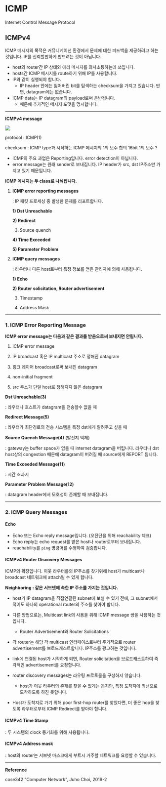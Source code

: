 # ICMP

Internet Control Message Protocol



## ICMPv4

ICMP 메시지의 목적은 커뮤니케이션 환경에서 문제에 데한 피드백을 제공하려고 하는 것입니다. IP를 신뢰할만하게 만드려는 것이 아닙니다.



* host와 router간 IP 상태와 에러 메시지를 의사소통하는데 쓰입니다.
* hosts간 ICMP 메시지를 route하기 위해 IP를 사용합니다.
* IP와 같이 실행되야 합니다.
  * IP header 안에는 잃어버린 bit를 탐색하는 checksum을 가지고 있습니다. 반면, datagram에는 없습니다.
* ICMP data는 IP datagram의 payload로써 운반됩니다.
  * 때문에 추가적인 메시지 포맷을 명시합니다.



---

**ICMPv4 message**

![](https://i.ibb.co/74rp3x2/image.png)

protocol : ICMP(1)

checksum : ICMP type과 시작하는 ICMP 메시지의 1의 보수 합의 16bit 1의 보수 ?



* ICMP의 주요 과업은 Reporting입니다. error detection이 아닙니다.
* error message는 원래 sender로 보내집니다. IP header가 src, dst IP주소만 가지고 있기 때문입니다.



**ICMP 메시지는 두 class로 나눠집니다.**

1. **ICMP error reporting messages**

   : IP 패킷 프로세싱 중 발생한 문제를 리포트합니다.

   **1) Dst Unreachable**

   **2) Redirect**

   3) Source quench

   **4) Time Exceeded**

   **5) Parameter Problem**



2. **ICMP query messages**

   : 라우터나 다른  host로부터 특정 정보를 얻은 관리자에 의해 사용됩니다.

   **1) Echo**

   **2) Router solicitation, Router advertisement**

   3) Timestamp

   4) Address Mask



---

### 1. ICMP Error Reporting Message



**ICMP error message는 다음과 같은 결과를 받음으로써 보내지면 안됩니다.**

1) ICMP error message

2) IP broadcast 혹은 IP multicast 주소로 정해진 datagram

3) 링크 레이어 broadcast로써 보내진 datagram

4) non-initial fragment

5) src 주소가 단일 host로 정해지지 않은 datagram



**Dst Unreachable(3)**

: 라우터나 호스트가 datagram을 전송할수 없을 때

**Redirect Message(5)**

: 라우터가 최단경로의 전송 시스템을 특정 dst에게 알려주고 싶을 때

**Source Quench Message(4)** (발신지 억제)

: gateway는 buffer space가 없을 때 internet datagram을 버립니다. 라우터나 dst host상의 congestion 때문에 datagram이 버려질 때 source에게 REPORT 됩니다.

**Time Exceeded Message(11)**

: 시간 초과시

**Parameter Problem Message(12)**

: datagram header에서 모호성이 존재할 때 보내집니다.





---

### 2. ICMP Query Messages



#### Echo

* Echo 또는 Echo reply message입니다. (오진단을 위해 reachability 체크)
* Echo reply는 echo request를 받은 host나 router로부터 보내집니다.
* reachability를 `ping` 명령어를 수행하여 검증합니다.



#### ICMPv4 Router Discovery Messages

ICMP의 확장입니다. 이웃 라우터를의 IP주소를 찾기위해 host가 multicast나 broadcast 네트워크에 attach될 수 있게 합니다.



**Neighboring : 같은 서브넷에 속한 IP 주소를 가지는 것입니다.**



* host가 IP datagram을 직접연결된 subnet에 보낼 수 있기 전에, 그 subnet에서 적어도 하나의 operational router의 주소를 찾아야 합니다.



* 다른 방법으로는, Multicast link의 사용을 위해 ICMP message 쌍을 사용하는 것입니다.
  * Router Advertisement와 Router Solicitations

* 각 router는 해당 각 multicast 인터페이스로부터 주기적으로 router advertisement를 브로드캐스트합니다. IP주소를 광고하는 것입니다.
* link에 연결된 host가 시작하게 되면, Router solicitation을 브로드캐스트하여 즉각적인 advertisement를 요청합니다.
* router discovery messages는 라우팅 프로토콜을 구성하지 않습니다.
  * host가 이웃 라우터의 존재를 찾을 수 있게는 돕지만, 특정 도착지에 최선으로 도착하도록 하진 못합니다.
* Host가 도착지로 가기 위해 poor first-hop router를 찾았다면, 더 좋은 hop을 찾도록 라우터로부터 ICMP Redirect를 받아야 합니다.



#### ICMPv4 Time Stamp

: 두 시스템의 clock 동기화를 위해 사용됩니다.



#### ICMPv4 Address mask

: host와 router는 서브넷 마스크에게 부트시 거주할 네트워크를 요청할 수 있습니다.









---

**Reference**

cose342 "Computer Network", Juho Choi, 2019-2